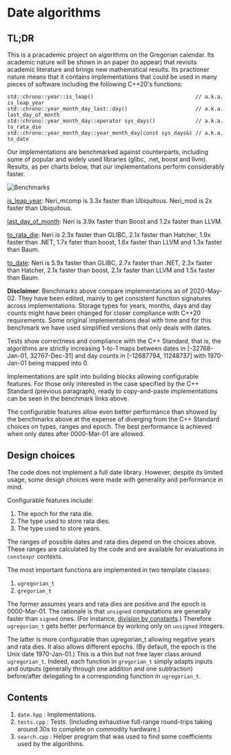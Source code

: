 # Date algorithms

## TL;DR

This is a pracademic project on algorithms on the Gregorian calendar. Its academic nature will be
shown in an paper (to appear) that revisits academic literature and brings new mathematical results.
Its practioner nature means that it contains implementations that could be used in many pieces of
software including the following C++20's functions:

    std::chrono::year::is_leap()                                 // a.k.a. is_leap_year
    std::chrono::year_month_day_last::day()                      // a.k.a. last_day_of_month
    std::chrono::year_month_day::operator sys_days()             // a.k.a. to_rata_die
    std::chrono::year_month_day::year_month_day(const sys_days&) // a.k.a. to_date

Our implementations are benchmarked against counterparts, including some of popular and widely used
libraries (glibc, .net, boost and llvm). Results, as per charts below, that our implementations
perform considerably faster.

![Benchmarks](https://github.com/cassioneri/dates/blob/master/benchmarks/benchmarks.png)

[is_leap_year](http://quick-bench.com/0HV3XYJeGuN9mgomWtMbixF28C0): Neri_mcomp is 3.3x faster than
Ubiquitous. Neri_mod is 2x faster than Ubiquitous.

[last_day_of_month](http://quick-bench.com/SLM-7N7CUCaTmEewgs2OZ6JBTjc): Neri is 3.9x faster than
Boost and 1.2x faster than LLVM.

[to_rata_die](http://quick-bench.com/3aXHDw7lM7WfdptJ0Qi9y-lAI0c): Neri is 2.3x faster than GLIBC,
2.1x faster than Hatcher, 1.9x faster than .NET, 1.7x fater than boost, 1.6x faster than LLVM and
1.3x faster than Baum.

[to_date](http://quick-bench.com/Qg1Qq87_mgNJZbpwBZ55hz_hNGM): Neri is 5.9x faster than GLIBC, 2.7x
faster than .NET, 2.3x faster than Hatcher, 2.1x faster than boost, 2.1x faster than LLVM and 1.5x
faster than Baum.

**Disclaimer**: Benchmarks above compare implementations as of 2020-May-02. They have been edited,
mainly to get consistent function signatures across implementations. Storage types for years,
months, days and day counts might have been changed for closer compliance with C++20 requirements.
Some original implementations deal with time and for this benchmark we have used simplified versions
that only deals with dates.

Tests show correctness and compliance with the C++ Standard, that is, the algorithms are strictly
increasing 1-to-1 maps between dates in [-32768-Jan-01, 32767-Dec-31] and day counts in [-12687794,
11248737] with 1970-Jan-01 being mapped into 0.

Implementations are split into building blocks allowing configurable features. For those only
interested in the case specified by the C++ Standard (previous paragraph), ready to copy-and-paste
implementations can be seen in the benchmark links above.

The configurable features allow even better performance than showed by the benchmarks above at the
expense of diverging from the C++ Standard choices on types, ranges and epoch. The best performance
is achieved when only dates after 0000-Mar-01 are allowed.

## Design choices

The code does not implement a full date library. However, despite its limited usage, some design
choices were made with generality and performance in mind.

Configurable features include:

1. The epoch for the rata die.
2. The type used to store rata dies.
3. The type used to store years.

The ranges of possible dates and rata dies depend on the choices above. These ranges are calculated
by the code and are available for evaluations in `constexpr` contexts.

The most important functions are implemented in two template classes:

1. `ugregorian_t`
2. `gregorian_t`

The former assumes years and rata dies are positive and the epoch is 0000-Mar-01. The rationale is
that `unsigned` computations are generally faster than `signed` ones. (For instance, [division by
constants](https://godbolt.org/z/4JxB4J).) Therefore `ugregorian_t` gets better performance by
working only on `unsigned` integers.

The latter is more configurable than ugregorian_t allowing negative years and rata dies. It also
allows different epochs. (By default, the epoch is the Unix date 1970-Jan-01.) This is a thin but
not free layer class around `ugregorian_t`. Indeed, each function in `gregorian_t` simply adapts
inputs and outputs (generally through one addition and one subtraction) before/after delegating to a
corresponding function in `ugregorian_t`.

## Contents

1. `date.hpp`   : Implementations.
2. `tests.cpp`  : Tests. (Including exhaustive full-range round-trips taking around 30s to complete
on commodity hardware.)
3. `search.cpp` : Helper program that was used to find some coefficients used by the algorithms.

